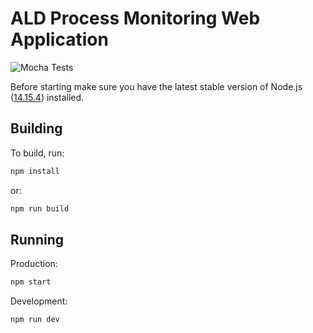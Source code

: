# ALD Process Monitoring Web Application
![Mocha Tests](https://github.com/cs481-ekh/s21-team-jat/workflows/Mocha%20Tests/badge.svg)

Before starting make sure you have the latest stable version of Node.js ([14.15.4](https://nodejs.org/en/download/)) installed.
## Building
To build, run:
```bash
npm install
```
or:
```bash
npm run build
```

## Running
Production:
```bash
npm start
```
Development:
```bash
npm run dev
```
